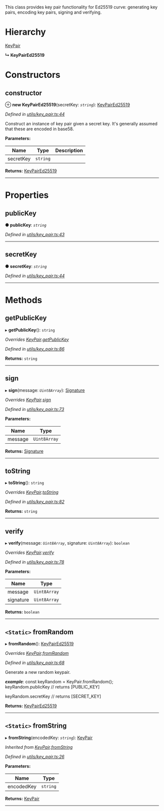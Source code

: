 

This class provides key pair functionality for Ed25519 curve: generating key pairs, encoding key pairs, signing and verifying.

# Hierarchy

 [KeyPair](_utils_key_pair_.keypair.md)

**↳ KeyPairEd25519**

# Constructors

<a id="constructor"></a>

##  constructor

⊕ **new KeyPairEd25519**(secretKey: *`string`*): [KeyPairEd25519](_utils_key_pair_.keypaired25519.md)

*Defined in [utils/key_pair.ts:44](https://github.com/nearprotocol/nearlib/blob/7e040fa/src.ts/utils/key_pair.ts#L44)*

Construct an instance of key pair given a secret key. It's generally assumed that these are encoded in base58.

**Parameters:**

| Name | Type | Description |
| ------ | ------ | ------ |
| secretKey | `string` |   |

**Returns:** [KeyPairEd25519](_utils_key_pair_.keypaired25519.md)

___

# Properties

<a id="publickey"></a>

##  publicKey

**● publicKey**: *`string`*

*Defined in [utils/key_pair.ts:43](https://github.com/nearprotocol/nearlib/blob/7e040fa/src.ts/utils/key_pair.ts#L43)*

___
<a id="secretkey"></a>

##  secretKey

**● secretKey**: *`string`*

*Defined in [utils/key_pair.ts:44](https://github.com/nearprotocol/nearlib/blob/7e040fa/src.ts/utils/key_pair.ts#L44)*

___

# Methods

<a id="getpublickey"></a>

##  getPublicKey

▸ **getPublicKey**(): `string`

*Overrides [KeyPair](_utils_key_pair_.keypair.md).[getPublicKey](_utils_key_pair_.keypair.md#getpublickey)*

*Defined in [utils/key_pair.ts:86](https://github.com/nearprotocol/nearlib/blob/7e040fa/src.ts/utils/key_pair.ts#L86)*

**Returns:** `string`

___
<a id="sign"></a>

##  sign

▸ **sign**(message: *`Uint8Array`*): [Signature](../interfaces/_utils_key_pair_.signature.md)

*Overrides [KeyPair](_utils_key_pair_.keypair.md).[sign](_utils_key_pair_.keypair.md#sign)*

*Defined in [utils/key_pair.ts:73](https://github.com/nearprotocol/nearlib/blob/7e040fa/src.ts/utils/key_pair.ts#L73)*

**Parameters:**

| Name | Type |
| ------ | ------ |
| message | `Uint8Array` |

**Returns:** [Signature](../interfaces/_utils_key_pair_.signature.md)

___
<a id="tostring"></a>

##  toString

▸ **toString**(): `string`

*Overrides [KeyPair](_utils_key_pair_.keypair.md).[toString](_utils_key_pair_.keypair.md#tostring)*

*Defined in [utils/key_pair.ts:82](https://github.com/nearprotocol/nearlib/blob/7e040fa/src.ts/utils/key_pair.ts#L82)*

**Returns:** `string`

___
<a id="verify"></a>

##  verify

▸ **verify**(message: *`Uint8Array`*, signature: *`Uint8Array`*): `boolean`

*Overrides [KeyPair](_utils_key_pair_.keypair.md).[verify](_utils_key_pair_.keypair.md#verify)*

*Defined in [utils/key_pair.ts:78](https://github.com/nearprotocol/nearlib/blob/7e040fa/src.ts/utils/key_pair.ts#L78)*

**Parameters:**

| Name | Type |
| ------ | ------ |
| message | `Uint8Array` |
| signature | `Uint8Array` |

**Returns:** `boolean`

___
<a id="fromrandom"></a>

## `<Static>` fromRandom

▸ **fromRandom**(): [KeyPairEd25519](_utils_key_pair_.keypaired25519.md)

*Overrides [KeyPair](_utils_key_pair_.keypair.md).[fromRandom](_utils_key_pair_.keypair.md#fromrandom)*

*Defined in [utils/key_pair.ts:68](https://github.com/nearprotocol/nearlib/blob/7e040fa/src.ts/utils/key_pair.ts#L68)*

Generate a new random keypair.

*__example__*: const keyRandom = KeyPair.fromRandom(); keyRandom.publicKey // returns \[PUBLIC\_KEY\]

keyRandom.secretKey // returns \[SECRET\_KEY\]

**Returns:** [KeyPairEd25519](_utils_key_pair_.keypaired25519.md)

___
<a id="fromstring"></a>

## `<Static>` fromString

▸ **fromString**(encodedKey: *`string`*): [KeyPair](_utils_key_pair_.keypair.md)

*Inherited from [KeyPair](_utils_key_pair_.keypair.md).[fromString](_utils_key_pair_.keypair.md#fromstring)*

*Defined in [utils/key_pair.ts:26](https://github.com/nearprotocol/nearlib/blob/7e040fa/src.ts/utils/key_pair.ts#L26)*

**Parameters:**

| Name | Type |
| ------ | ------ |
| encodedKey | `string` |

**Returns:** [KeyPair](_utils_key_pair_.keypair.md)

___

